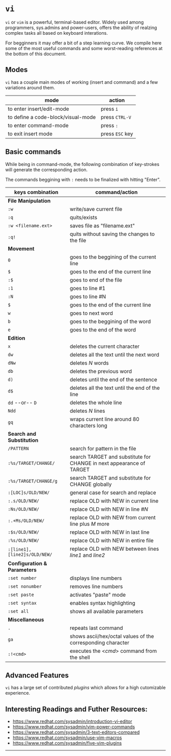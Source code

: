 # `vi`

`vi` or `vim` is a powerful, terminal-based editor.
Widely used among programmers, sys.admins and power-users, offers
the ability of realzing complex tasks all based on keyboard interations.

For begginners it may offer a bit of a step learning curve.
We compile here some of the most useful commands and some
worst-reading references at the bottom of this document.


## Modes
`vi` has a couple main modes of working (insert and command) and a few variations around them.

|	mode					|	action	|
|---------------------------|-----------|
| to enter insert/edit-mode | press `i` |
| to define a code-block/visual-mode | press `CTRL-V` |
| to enter command-mode		|	press `:`		|
| to exit insert mode		|	press `ESC` key |


## Basic commands
While being in command-mode, the following combination of key-strokes will generate the corresponding action.

The commands beggining with `:` needs to be finalized with hitting "Enter".


| keys combination	|	command/action			|
|---------------|-------------------|
| **File Manipulation**	|
|	`:w`		| write/save current file	|
|	`:q`		| quits/exists	|
|	`:w <filename.ext>` | saves file as "filename.ext"	|
|	`:q!`		| quits without saving the changes to the file	|
| **Movement**		|
|	`0`  		| goes to the beggining of the current line	|
|	`$`  		| goes to the end of the current line	|
|	`:$` 		| goes to end of the file	|
|	`:1` 		| goes to line #1	|
|	`:N` 		| goes to line #N	|
|	`$`  		| goes to the end of the current line	|
|	`w`		| goes to next word	|
|	`b`		| goes to the beggining of the word	|
|	`e`		| goes to the end of the word	|
| **Edition**		|
|	`x` 		| deletes the current character	|
|	`dw` 		| deletes all the text until the next word	|
|	`dNw`		|	deletes *N* words	|
|	`db`		| deletes the previous word	|
|	`d)`		| deletes until the end of the sentence	|
|	`d$`		| deletes all the text until the end of the line	|
|	`dd` --or-- `D`	| deletes the whole line	|
|	`Ndd`		| deletes *N* lines	|
|	`gq`		| wraps current line around 80 characters long	|
| **Search and Substitution** |
|	`/PATTERN` 	| search for pattern in the file	|
|	`:%s/TARGET/CHANGE/` | search TARGET and substitute for CHANGE in next appearance of TARGET	|
|	`:%s/TARGET/CHANGE/g` | search TARGET and substitute for CHANGE globally	|
| `:[LOC]s/OLD/NEW/` | general case for search and replace |
| `:.s/OLD/NEW/` | replace OLD with NEW in current line  |
| `:Ns/OLD/NEW/` | replace OLD with NEW in line #*N*  |
| `:.+Ms/OLD/NEW/` | replace OLD with NEW from current line plus *M* more  |
| `:$s/OLD/NEW/` | replace OLD with NEW in last line  |
| `:%s/OLD/NEW/` | replace OLD with NEW in entire file  |
| `:[line1],[line2]s/OLD/NEW/` | replace OLD with NEW between lines *line1* and *line2*  |
| **Configuration & Parameters** |
| `:set number` 	| displays line numbers			|
| `:set nonumber` 	| removes line numbers			|
| `:set paste`		| activates "paste" mode		|
| `:set syntax`		| enables syntax highlighting		|
| `:set all`  		| shows all available parameters	|
| **Miscellaneous** 	|
|	`.`		| repeats last command	|
|	`ga`		| shows ascii/hex/octal values of the corresponding character		|
|	`:!<cmd>`	| executes the <*cmd*> command from the shell	|



## Advanced Features
`vi` has a large set of contributed *plugins* which allows
for a high cutomizable experience.



## Interesting Readings and Futher Resources:

  * https://www.redhat.com/sysadmin/introduction-vi-editor
  * https://www.redhat.com/sysadmin/vim-power-commands
  * https://www.redhat.com/sysadmin/3-text-editors-compared
  * https://www.redhat.com/sysadmin/use-vim-macros
  * https://www.redhat.com/sysadmin/five-vim-plugins

---
